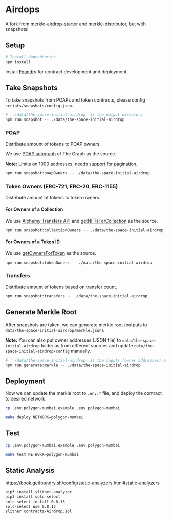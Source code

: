 # Airdops

A fork from [merkle-airdrop-starter](https://github.com/Anish-Agnihotri/merkle-airdrop-starter) and [merkle-distributor](https://github.com/Uniswap/merkle-distributor), but with snapshots!

## Setup

```bash
# Install dependencies
npm install
```

Install [Foundry](https://github.com/gakonst/foundry) for contract development and deployment.

## Take Snapshots

To take snapshots from POAPs and token contracts, please config `scripts/snapshots/config.json`.

```bash
# `./data/the-space-initial-airdrop` is the output directory
npm run snapshot -- ./data/the-space-initial-airdrop
```

### POAP

Distribute amount of tokens to POAP owners.

We use [POAP subgraph](https://thegraph.com/hosted-service/subgraph/poap-xyz/poap-xdai) of The Graph as the source.

**Note:** Limits on 1000 addresses, needs support for pagination.

```bash
npm run snapshot:poapOwners -- ./data/the-space-initial-airdrop
```

### Token Owners (ERC-721, ERC-20, ERC-1155)

Distribute amount of tokens to token owners.

#### For Owners of a Collection

We use [Alchemy Transfers API](https://docs.alchemy.com/alchemy/enhanced-apis/transfers-api) and [getNFTsForCollection](https://docs.alchemy.com/alchemy/enhanced-apis/nft-api/getnftsforcollection) as the source.

```bash
npm run snapshot:collectionOwners -- ./data/the-space-initial-airdrop
```

#### For Owners of a Token ID

We use [getOwnersForToken](https://docs.alchemy.com/alchemy/enhanced-apis/nft-api/getownersfortoken) as the source.

```bash
npm run snapshot:tokenOwners -- ./data/the-space-initial-airdrop
```

### Transfers

Distribute amount of tokens based on transfer count.

```bash
npm run snapshot:transfers -- ./data/the-space-initial-airdrop
```

## Generate Merkle Root

After snapshots are taken, we can generate merkle root (outputs to `data/the-space-initial-airdrop/merkle.json`).

**Note:** You can also put owner addresses (JSON file) to `data/the-space-initial-airdrop` folder as from different sources and update `data/the-space-initial-airdrop/config` manually.

```bash
# `./data/the-space-initial-airdrop` is the inputs (owner addresses) and outputs (proofs)
npm run generate:merkle -- ./data/the-space-initial-airdrop
```

## Deployment

Now we can update the merkle root to `.env.*` file, and deploy the contract to desired network.

```bash
cp .env.polygon-mumbai.example .env.polygon-mumbai

make deploy NETWORK=polygon-mumbai
```

## Test

```bash
cp .env.polygon-mumbai.example .env.polygon-mumbai

make test NETWORK=polygon-mumbai
```

## Static Analysis

https://book.getfoundry.sh/config/static-analyzers.html#static-analyzers

```bash
pip3 install slither-analyzer
pip3 install solc-select
solc-select install 0.8.13
solc-select use 0.8.13
slither contracts/Airdrop.sol
```
